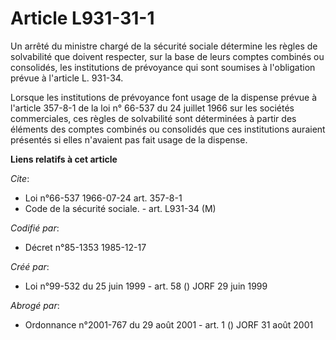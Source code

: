 # Article L931-31-1

Un arrêté du ministre chargé de la sécurité sociale détermine les règles de solvabilité que doivent respecter, sur la base de
leurs comptes combinés ou consolidés, les institutions de prévoyance qui sont soumises à l'obligation prévue à l'article L.
931-34.

Lorsque les institutions de prévoyance font usage de la dispense prévue à l'article 357-8-1 de la loi n° 66-537 du 24 juillet
1966 sur les sociétés commerciales, ces règles de solvabilité sont déterminées à partir des éléments des comptes combinés ou
consolidés que ces institutions auraient présentés si elles n'avaient pas fait usage de la dispense.

**Liens relatifs à cet article**

_Cite_:

  - Loi n°66-537 1966-07-24 art. 357-8-1
  - Code de la sécurité sociale. - art. L931-34 (M)

_Codifié par_:

  - Décret n°85-1353 1985-12-17

_Créé par_:

  - Loi n°99-532 du 25 juin 1999 - art. 58 () JORF 29 juin 1999

_Abrogé par_:

  - Ordonnance n°2001-767 du 29 août 2001 - art. 1 () JORF 31 août 2001
